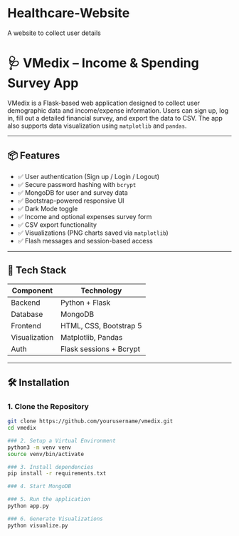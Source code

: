 # Healthcare-Website
A website to collect user details
# 🩺 VMedix – Income & Spending Survey App

VMedix is a Flask-based web application designed to collect user demographic data and income/expense information. Users can sign up, log in, fill out a detailed financial survey, and export the data to CSV. The app also supports data visualization using `matplotlib` and `pandas`.

---

## 📦 Features

- ✅ User authentication (Sign up / Login / Logout)
- ✅ Secure password hashing with `bcrypt`
- ✅ MongoDB for user and survey data
- ✅ Bootstrap-powered responsive UI
- ✅ Dark Mode toggle
- ✅ Income and optional expenses survey form
- ✅ CSV export functionality
- ✅ Visualizations (PNG charts saved via `matplotlib`)
- ✅ Flash messages and session-based access

---

## 🚀 Tech Stack

| Component     | Technology         |
| ------------- | ------------------ |
| Backend       | Python + Flask     |
| Database      | MongoDB            |
| Frontend      | HTML, CSS, Bootstrap 5 |
| Visualization | Matplotlib, Pandas |
| Auth          | Flask sessions + Bcrypt |

---

## 🛠 Installation

### 1. Clone the Repository

```bash
git clone https://github.com/yourusername/vmedix.git
cd vmedix

### 2. Setup a Virtual Environment
python3 -m venv venv
source venv/bin/activate

### 3. Install dependencies
pip install -r requirements.txt

### 4. Start MongoDB

### 5. Run the application
python app.py

### 6. Generate Visualizations
python visualize.py

